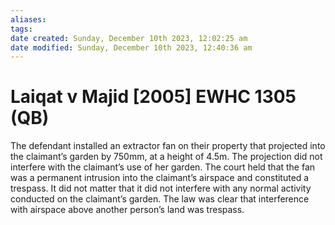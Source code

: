 ```yaml
---
aliases: 
tags: 
date created: Sunday, December 10th 2023, 12:02:25 am
date modified: Sunday, December 10th 2023, 12:40:36 am
---
```


# Laiqat v Majid [2005] EWHC 1305 (QB)

The defendant installed an extractor fan on their property that projected into the claimant’s garden by 750mm, at a height of 4.5m. The projection did not interfere with the claimant’s use of her garden. The court held that the fan was a permanent intrusion into the claimant’s airspace and constituted a trespass. It did not matter that it did not interfere with any normal activity conducted on the claimant’s garden. The law was clear that interference with airspace above another person’s land was trespass.
